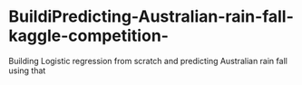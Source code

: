 # BuildiPredicting-Australian-rain-fall-kaggle-competition-
Building Logistic regression from scratch and predicting Australian rain fall using that
